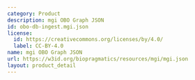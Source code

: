 ```yaml
---
category: Product
description: mgi OBO Graph JSON
id: obo-db-ingest.mgi.json
license:
  id: https://creativecommons.org/licenses/by/4.0/
  label: CC-BY-4.0
name: mgi OBO Graph JSON
url: https://w3id.org/biopragmatics/resources/mgi/mgi.json
layout: product_detail
---
```


